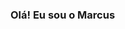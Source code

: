 ###  Olá! Eu sou o Marcus

<!--
**Marcusalvs/Marcusalvs** is a ✨ _special_ ✨ repository because its `README.md` (this file) appears on your GitHub profile.

Here are some ideas to get you started:

- 🌱 I’m currently learning  sobre HTML5|CSS3|JAVASCRIPT.
-->
